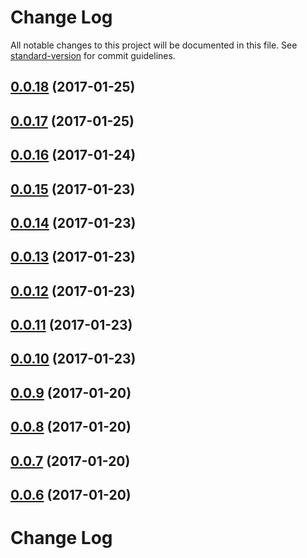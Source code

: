 # Change Log

All notable changes to this project will be documented in this file. See [standard-version](https://github.com/conventional-changelog/standard-version) for commit guidelines.

<a name="0.0.18"></a>
## [0.0.18](https://github.com/nens/efcis-client/compare/v0.0.17...v0.0.18) (2017-01-25)



<a name="0.0.17"></a>
## [0.0.17](https://github.com/nens/efcis-client/compare/v0.0.16...v0.0.17) (2017-01-25)



<a name="0.0.16"></a>
## [0.0.16](https://github.com/nens/efcis-client/compare/v0.0.15...v0.0.16) (2017-01-24)



<a name="0.0.15"></a>
## [0.0.15](https://github.com/nens/efcis-client/compare/v0.0.14...v0.0.15) (2017-01-23)



<a name="0.0.14"></a>
## [0.0.14](https://github.com/nens/efcis-client/compare/v0.0.13...v0.0.14) (2017-01-23)



<a name="0.0.13"></a>
## [0.0.13](https://github.com/nens/efcis-client/compare/v0.0.12...v0.0.13) (2017-01-23)



<a name="0.0.12"></a>
## [0.0.12](https://github.com/nens/efcis-client/compare/v0.0.11...v0.0.12) (2017-01-23)



<a name="0.0.11"></a>
## [0.0.11](https://github.com/nens/efcis-client/compare/v0.0.10...v0.0.11) (2017-01-23)



<a name="0.0.10"></a>
## [0.0.10](https://github.com/nens/efcis-client/compare/v0.0.9...v0.0.10) (2017-01-23)



<a name="0.0.9"></a>
## [0.0.9](https://github.com/nens/efcis-client/compare/v0.0.8...v0.0.9) (2017-01-20)



<a name="0.0.8"></a>
## [0.0.8](https://github.com/nens/efcis-client/compare/v0.0.7...v0.0.8) (2017-01-20)



<a name="0.0.7"></a>
## [0.0.7](https://github.com/nens/efcis-client/compare/v0.0.6...v0.0.7) (2017-01-20)



<a name="0.0.6"></a>
## [0.0.6](https://github.com/nens/efcis-client/compare/v0.0.5...v0.0.6) (2017-01-20)



# Change Log
